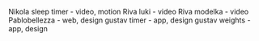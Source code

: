 Nikola sleep timer - video, motion
Riva luki - video
Riva modelka - video
Pablobellezza - web, design
gustav timer - app, design
gustav weights - app, design

